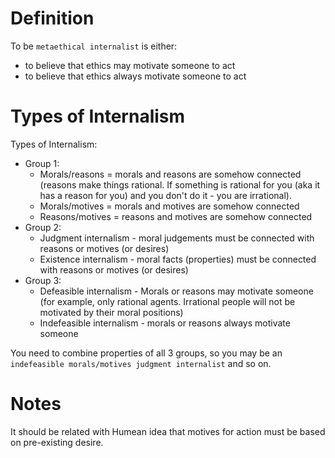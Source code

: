 # Definition

To be `metaethical internalist` is either:
- to believe that ethics may motivate someone to act
- to believe that ethics always motivate someone to act


# Types of Internalism

Types of Internalism:
- Group 1:
	- Morals/reasons = morals and reasons are somehow connected (reasons make things rational. If something is rational for you (aka it has a reason for you) and you don't do it - you are irrational).
	- Morals/motives = morals and motives are somehow connected
	- Reasons/motives = reasons and motives are somehow connected
- Group 2:
	- Judgment internalism - moral judgements must be connected with reasons or motives (or desires)
	- Existence internalism - moral facts (properties) must be connected with reasons or motives (or desires)
- Group 3:
	- Defeasible internalism - Morals or reasons may motivate someone (for example, only rational agents. Irrational people will not be motivated by their moral positions)
	- Indefeasible internalism - morals or reasons always motivate someone

You need to combine properties of all 3 groups, so you may be an `indefeasible morals/motives judgment internalist` and so on.

# Notes

It should be related with Humean idea that motives for action must be based on pre-existing desire.